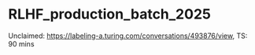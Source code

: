 # RLHF_production_batch_2025

Unclaimed: https://labeling-a.turing.com/conversations/493876/view, TS: 90 mins